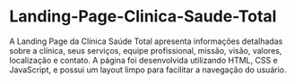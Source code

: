# Landing-Page-Clinica-Saude-Total
A Landing Page da Clínica Saúde Total apresenta informações detalhadas sobre a clínica, seus serviços, equipe profissional, missão, visão, valores, localização e contato. A página foi desenvolvida utilizando HTML, CSS e JavaScript, e possui um layout limpo para facilitar a navegação do usuário.
